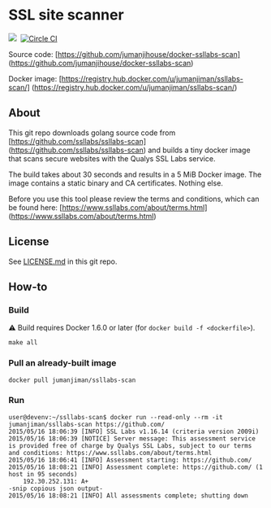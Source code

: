 SSL site scanner
================

[![](https://badge.imagelayers.io/jumanjiman/ssllabs-scan.svg)](https://imagelayers.io/?images=jumanjiman/ssllabs-scan:latest 'View image size and layers')&nbsp;
[![Circle CI](https://circleci.com/gh/jumanjihouse/docker-ssllabs-scan.png?circle-token=b75db48608f115c0cb9760708be3839b48d41f8e)](https://circleci.com/gh/jumanjihouse/docker-ssllabs-scan.png?circle-token=b75db48608f115c0cb9760708be3839b48d41f8e 'View CI builds')

Source code: [https://github.com/jumanjihouse/docker-ssllabs-scan]
(https://github.com/jumanjihouse/docker-ssllabs-scan)

Docker image: [https://registry.hub.docker.com/u/jumanjiman/ssllabs-scan/]
(https://registry.hub.docker.com/u/jumanjiman/ssllabs-scan/)


About
-----

This git repo downloads golang source code from
[https://github.com/ssllabs/ssllabs-scan]
(https://github.com/ssllabs/ssllabs-scan)
and builds a tiny docker image that scans secure websites
with the Qualys SSL Labs service.

The build takes about 30 seconds and results in a 5 MiB Docker image.
The image contains a static binary and CA certificates. Nothing else.

Before you use this tool please review the terms and conditions,
which can be found here:
[https://www.ssllabs.com/about/terms.html]
(https://www.ssllabs.com/about/terms.html)


License
-------

See [LICENSE.md](https://github.com/jumanjiman/docker-ssllabs-scan/blob/master/LICENSE.md)
in this git repo.


How-to
------

### Build

:warning: Build requires Docker 1.6.0 or later (for `docker build -f <dockerfile>`).

    make all


### Pull an already-built image

    docker pull jumanjiman/ssllabs-scan


### Run

    user@devenv:~/ssllabs-scan$ docker run --read-only --rm -it jumanjiman/ssllabs-scan https://github.com/
    2015/05/16 18:06:39 [INFO] SSL Labs v1.16.14 (criteria version 2009i)
    2015/05/16 18:06:39 [NOTICE] Server message: This assessment service is provided free of charge by Qualys SSL Labs, subject to our terms and conditions: https://www.ssllabs.com/about/terms.html
    2015/05/16 18:06:41 [INFO] Assessment starting: https://github.com/
    2015/05/16 18:08:21 [INFO] Assessment complete: https://github.com/ (1 host in 95 seconds)
        192.30.252.131: A+
    -snip copious json output-
    2015/05/16 18:08:21 [INFO] All assessments complete; shutting down
